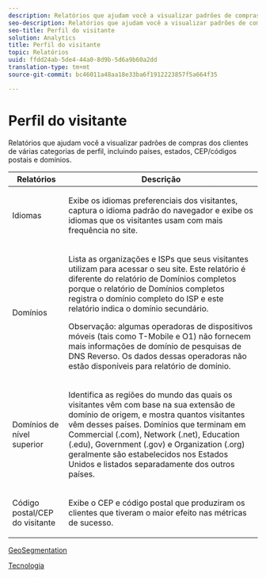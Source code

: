 ```yaml
---
description: Relatórios que ajudam você a visualizar padrões de compras dos clientes de várias categorias de perfil, incluindo países, estados, CEP/códigos postais e domínios.
seo-description: Relatórios que ajudam você a visualizar padrões de compras dos clientes de várias categorias de perfil, incluindo países, estados, CEP/códigos postais e domínios.
seo-title: Perfil do visitante
solution: Analytics
title: Perfil do visitante
topic: Relatórios
uuid: ffdd24ab-5de4-44a0-8d9b-5d6a9b60a2dd
translation-type: tm+mt
source-git-commit: bc46011a48aa18e33ba6f1912223857f5a664f35

---
```



# Perfil do visitante

Relatórios que ajudam você a visualizar padrões de compras dos clientes de várias categorias de perfil, incluindo países, estados, CEP/códigos postais e domínios.

<table id="table_B09EA999973A4646BF66DF5D7BEA0820"> 
 <thead> 
  <tr> 
   <th colname="col1" class="entry"> Relatórios </th> 
   <th colname="col2" class="entry"> Descrição </th> 
  </tr> 
 </thead>
 <tbody> 
  <tr> 
   <td colname="col1"> Idiomas </td> 
   <td colname="col2"> <p>  Exibe os idiomas preferenciais dos visitantes, captura o idioma padrão do navegador e exibe os idiomas que os visitantes usam com mais frequência no site. </p> </td> 
  </tr> 
  <tr> 
   <td colname="col1"> Domínios </td> 
   <td colname="col2"> <p> Lista as organizações e ISPs que seus visitantes utilizam para acessar o seu site. Este relatório é diferente do relatório de <span class="wintitle">Domínios completos</span> porque o relatório de <span class="wintitle">Domínios completos</span> registra o domínio completo do ISP e este relatório indica o domínio secundário. </p> <p> <p>Observação: algumas operadoras de dispositivos móveis (tais como T-Mobile e O1) não fornecem mais informações de domínio de pesquisas de DNS Reverso. Os dados dessas operadoras não estão disponíveis para relatório de domínio. </p> </p> </td> 
  </tr> 
  <tr> 
   <td colname="col1"> Domínios de nível superior </td> 
   <td colname="col2"> <p> Identifica as regiões do mundo das quais os visitantes vêm com base na sua extensão de domínio de origem, e mostra quantos visitantes vêm desses países. Domínios que terminam em Commercial (.com), Network (.net), Education (.edu), Government (.gov) e Organization (.org) geralmente são estabelecidos nos Estados Unidos e listados separadamente dos outros países. </p> </td> 
  </tr> 
  <tr> 
   <td colname="col1"> Código postal/CEP do visitante </td> 
   <td colname="col2"> <p> Exibe o CEP e código postal que produziram os clientes que tiveram o maior efeito nas métricas de sucesso. </p> </td> 
  </tr> 
 </tbody> 
</table>

[GeoSegmentation](/help/components/c-variables/dimensionslist/reports-geosegmentation.md)

[Tecnologia](/help/components/c-variables/dimensionslist/reports-technology.md)
